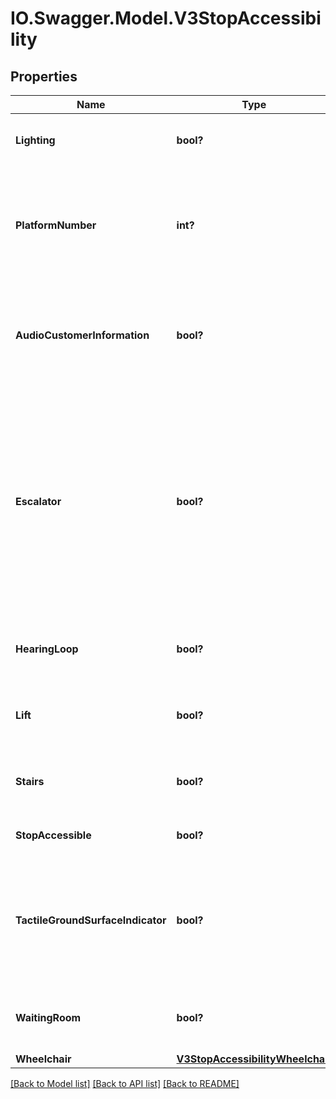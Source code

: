 # IO.Swagger.Model.V3StopAccessibility
## Properties

Name | Type | Description | Notes
------------ | ------------- | ------------- | -------------
**Lighting** | **bool?** | Indicates if there is lighting at the stop | [optional] 
**PlatformNumber** | **int?** | Indicates the platform number for xivic information (Platform 0 indicates general stop facilities) | [optional] 
**AudioCustomerInformation** | **bool?** | Indicates if there is at least one audio customer information at the stop/platform | [optional] 
**Escalator** | **bool?** | Indicates if there is at least one accessible escalator at the stop/platform that complies with the Disability Standards for Accessible Public Transport under the Disability Discrimination Act (1992) | [optional] 
**HearingLoop** | **bool?** | Indicates if there is a hearing loop facility at the stop/platform | [optional] 
**Lift** | **bool?** | Indicates if there is an elevator at the stop/platform | [optional] 
**Stairs** | **bool?** | Indicates if there are stairs available in the stop | [optional] 
**StopAccessible** | **bool?** | Indicates if the stop is accessible | [optional] 
**TactileGroundSurfaceIndicator** | **bool?** | Indicates if there are tactile tiles (also known as tactile ground surface indicators, or TGSIs) at the stop | [optional] 
**WaitingRoom** | **bool?** | Indicates if there is a general waiting area at the stop | [optional] 
**Wheelchair** | [**V3StopAccessibilityWheelchair**](V3StopAccessibilityWheelchair.md) |  | [optional] 

[[Back to Model list]](../README.md#documentation-for-models) [[Back to API list]](../README.md#documentation-for-api-endpoints) [[Back to README]](../README.md)

